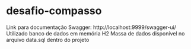 # desafio-compasso

Link para documentação Swagger: http://localhost:9999/swagger-ui/
Utilizado banco de dados em memória H2
Massa de dados disponível no arquivo data.sql dentro do projeto
